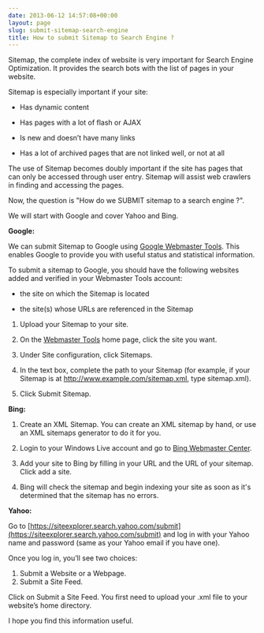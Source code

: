 ```yaml
---
date: 2013-06-12 14:57:08+00:00
layout: page
slug: submit-sitemap-search-engine
title: How to submit Sitemap to Search Engine ?
---
```


Sitemap, the complete index of website is very important for Search Engine Optimization. It provides the search bots with the list of pages in your website.

Sitemap is especially important if your site:



	
  * Has dynamic content

	
  * Has pages with a lot of flash or AJAX

	
  * Is new and doesn’t have many links

	
  * Has a lot of archived pages that are not linked well, or not at all


The use of Sitemap becomes doubly important if the site has pages that can only be accessed through user entry. Sitemap will assist web crawlers in finding and accessing the pages.

Now, the question is "How do we SUBMIT sitemap to a search engine ?".

We will start with Google and cover Yahoo and Bing.

**Google:**

We can submit Sitemap to Google using [Google Webmaster Tools](http://www.google.com/webmasters/tools/). This enables Google to provide you with useful status and statistical information.

To submit a sitemap to Google, you should have the following websites added and verified in your Webmaster Tools account:



	
  * the site on which the Sitemap is located

	
  * the site(s) whose URLs are referenced in the Sitemap



	
  1. Upload your Sitemap to your site.

	
  2. On the [Webmaster Tools](https://www.google.com/webmasters/tools/) home page, click the site you want.

	
  3. Under Site configuration, click Sitemaps.

	
  4. In the text box, complete the path to your Sitemap (for example, if your Sitemap is at http://www.example.com/sitemap.xml, type sitemap.xml).

	
  5. Click Submit Sitemap.


**Bing:**



	
  1. Create an XML Sitemap. You can create an XML sitemap by hand, or use an XML sitemaps generator to do it for you.

	
  2. Login to your Windows Live account and go to [Bing Webmaster Center](http://www.bing.com/webmaster).

	
  3. Add your site to Bing by filling in your URL and the URL of your sitemap. Click add a site.

	
  4. Bing will check the sitemap and begin indexing your site as soon as it's determined that the sitemap has no errors.


**Yahoo:**

Go to [https://siteexplorer.search.yahoo.com/submit](https://siteexplorer.search.yahoo.com/submit) and log in with your Yahoo name and password (same as your Yahoo email if you have one).

Once you log in, you’ll see two choices:
1) Submit a Website or a Webpage.
2) Submit a Site Feed.

Click on Submit a Site Feed. You first need to upload your .xml file to your website’s home directory.

I hope you find this information useful.

